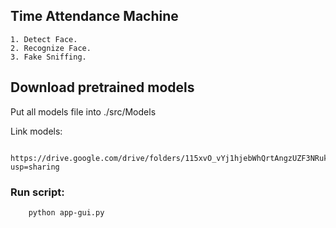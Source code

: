 ## Time Attendance Machine
	1. Detect Face.
	2. Recognize Face.
	3. Fake Sniffing.

## Download pretrained models
Put all models file into ./src/Models

Link models:

		https://drive.google.com/drive/folders/115xvO_vYj1hjebWhQrtAngzUZF3NRuk1?usp=sharing
		
### Run script:
			
		python app-gui.py
